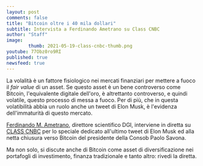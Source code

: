 ```yaml
---
layout: post
comments: false
title: "Bitcoin oltre i 40 mila dollari"
subtitle: Intervista a Ferdinando Ametrano su Class CNBC
author: "Staff"
image:
        thumb: 2021-05-19-class-cnbc-thumb.png
youtube: 77Obz0ro9RI
published: true
newsfeed: true
---
```

 
La volalità è un fattore fisiologico nei mercati finanziari per mettere a fuoco il *fair value* di un asset. Se questo asset è un bene controverso come Bitcoin, l'equivalente digitale dell'oro, è altrettanto controverso, e quindi volatile, questo processo di messa a fuoco. Per di più, che in questa volatibilità abbia un ruolo anche un tweet di Elon Musk, è l'evidenza dell'immaturità di questo mercato.

[Ferdinando M. Ametrano](https://ametrano.net/), direttore scientifico DGI, interviene in diretta su [CLASS CNBC](https://video.milanofinanza.it/) per lo speciale dedicato all'ultimo tweet di Elon Musk ed alla netta chiusura verso Bitcoin del presidente della Consob Paolo Savona.

Ma non solo, si discute anche di Bitcoin come asset di diversificazione nei portafogli di investimento, finanza tradizionale e tanto altro: rivedi la diretta.
